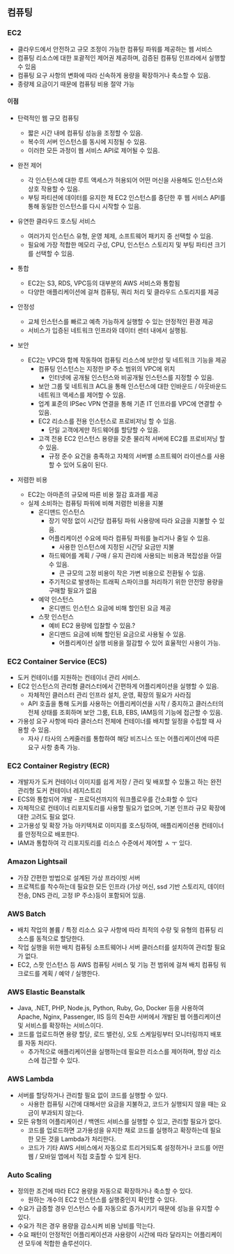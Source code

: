 ## 컴퓨팅
### EC2
- 클라우드에서 안전하고 규모 조정이 가능한 컴퓨팅 파워를 제공하는 웹 서비스
- 컴퓨팅 리소스에 대한 포괄적인 제어권 제공하며, 검증된 컴퓨팅 인프라에서 실행할 수 있음
- 컴퓨팅 요구 사항의 변화에 따라 신속하게 용량을 확장하거나 축소할 수 있음.
- 종량제 요금이기 때문에 컴퓨팅 비용 절약 가능

#### 이점
- 탄력적인 웹 규모 컴퓨팅
	- 짧은 시간 내에 컴퓨팅 성능을 조정할 수 있음.
	- 복수의 서버 인스턴스를 동시에 지정될 수 있음.
	- 이러한 모든 과정이 웹 서비스 API로 제어될 수 있음.

-  완전 제어
	- 각 인스턴스에 대한 루트 액세스가 허용되어 어떤 머신을 사용해도 인스턴스와 상호 작용할 수 있음.
	- 부팅 파티션에 데이터를 유지한 채 EC2 인스턴스를 중단한 후 웹 서비스 API를 통해 동일한 인스턴스를 다시 시작할 수 있음.

- 유연한 클라우드 호스팅 서비스
	- 여러가지 인스턴스 유형, 운영 체제, 소프트웨어 패키지 중 선택할 수 있음.
	- 필요에 가장 적합한 메모리 구성, CPU, 인스턴스 스토리지 및 부팅 파티션 크기를 선택할 수 있음.

- 통합
	- EC2는 S3, RDS, VPC등의 대부분의 AWS 서비스와 통합됨
	- 다양한 애플리케이션에 걸쳐 컴퓨팅, 쿼리 처리 및 클라우드 스토리지를 제공

- 안정성
	- 교체 인스턴스를 빠르고 예측 가능하게 실행할 수 있는 안정적인 환경 제공
	- 서비스가 입증된 네트워크 인프라와 데이터 센터 내에서 실행됨.

- 보안
	- EC2는 VPC와 함께 작동하여 컴퓨팅 리소스에 보안성 및 네트워크 기능을 제공
		- 컴퓨팅 인스턴스는 지정한 IP 주소 범위의 VPC에 위치
			- 인터넷에 공개될 인스턴스와 비공개될 인스턴스를 지정할 수 있음.
		- 보안 그룹 및 네트워크 ACL을 통해 인스턴스에 대한 인바운드 / 아웃바운드 네트워크 액세스를 제어할 수 있음.
		- 업계 표준의 IPSec VPN 연결을 통해 기존 IT 인프라를 VPC에 연결할 수 있음.
		- EC2 리소스를 전용 인스턴스로 프로비저닝 할 수 있음.
			- 단일 고객에게만 하드웨어를 할당할 수 있음.
		- 고객 전용 EC2 인스턴스 용량을 갖춘 물리적 서버에 EC2를 프로비저닝 할 수 있음.
			- 규정 준수 요건을 충족하고 자체의 서버별 소프트웨어 라이센스를 사용할 수 있어 도움이 된다.

- 저렴한 비용
	- EC2는 아마존의 규모에 따른 비용 절감 효과를 제공
	- 실제 소비하는 컴퓨팅 파워에 비해 저렴한 비용을 지불
		- 온디맨드 인스턴스
			- 장기 약정 없이 시간당 컴퓨팅 파워 사용량에 따라 요금을 지불할 수 있음.
			- 어플리케이션 수요에 따라 컴퓨팅 파워를 늘리거나 줄일 수 있음.
				- 사용한 인스턴스에 지정된 시간당 요금만 지불
			- 하드웨어를 계획 / 구매 / 유지 관리에 사용되는 비용과 복잡성을 아낄 수 있음.
				- 큰 규모의 고정 비용이 작은 가변 비용으로 전환될 수 있음.
			- 주기적으로 발생하는 트래픽 스파이크를 처리하기 위한 안전망 용량을 구매할 필요가 없음
		- 예약 인스턴스
			- 온디맨드 인스턴스 요금에 비해 할인된 요금 제공
		- 스팟 인스턴스
			- 예비 EC2 용량에 입찰할 수 있음.?
			- 온디맨드 요금에 비해 할인된 요금으로 사용될 수 있음.
				- 어플리케이션 실행 비용을 절감할 수 있어 효율적인 사용이 가능.
### EC2 Container Service (ECS)
- 도커 컨테이너를 지원하는 컨테이너 관리 서비스.
- EC2 인스턴스의 관리형 클러스터에서 간편하게 어플리케이션을 실행할 수 있음.
	- 자체적인 클러스터 관리 인프라 설치, 운영, 확장의 필요가 사라짐
	- API 호출을 통해 도커를 사용하는 어플리케이션을 시작 / 중지하고 클러스터의 전체 상태를 조회하며 보안 그룸, ELB, EBS, IAM등의 기능에 접근할 수 있음.
- 가용성 요구 사항에 따라 클러스터 전체에 컨테이너를 배치할 일정을 수립할 때 사용할 수 있음.
	- 자사 / 타사의 스케줄러를 통합하여 해당 비즈니스 또는 어플리케이션에 따른 요구 사항 충족 가능.

### EC2 Container Registry (ECR)
- 개발자가 도커 컨테이너 이미지를 쉽게 저장 / 관리 및 배포할 수 있돌고 하는 완전관리형 도커 컨테이너 레지스트리
- ECS와 통합되어 개발 - 프로덕션까지의 워크플로우를 간소화할 수 있다
- 자체적으로 컨테이너 리포지토리를 사용할 필요가 없으며, 기본 인프라 규모 확장에 대한 고려도 필요 없다.
- 고가용성 및 확장 가능 아키텍처로 이미지를 호스팅하여, 애플리케이션용 컨테이너를 안정적으로 배포한다.
- IAM과 통합하여 각 리포지토리를 리소스 수준에서 제어할 ㅅ ㅜ 있다.

### Amazon Lightsail
- 가장 간편한 방법으로 설계된 가상 프라이빗 서버
- 프로젝트를 착수하는데 필요한 모든 인프라 (가상 머신, ssd 기반 스토리지, 데이터 전송, DNS 관리, 고정 IP 주소)등이 포함되어 있음.

### AWS Batch
- 배치 작업의 볼륨 / 특정 리소스 요구 사항에 따라 최적의 수량 및 유형의 컴퓨팅 리소스를 동적으로 할당한다.
- 작업 실행을 위한 배치 컴퓨팅 소프트웨어나 서버 클러스터를 설치하여 관리할 필요가 없다.
- EC2, 스팟 인스턴스 등 AWS 컴퓨팅 서비스 및 기능 전 범위에 걸쳐 배치 컴퓨팅 워크로드를 계획 / 예약 / 실행한다.

### AWS Elastic Beanstalk
- Java, .NET, PHP, Node.js, Python, Ruby, Go, Docker 등을 사용하여 Apache, Nginx, Passenger, IIS 등의 친숙한 서버에서 개발된 웹 어플리케이션 및 서비스를 확장하는 서비스이다.
- 코드를 업로드하면 용량 할당, 로드 밸런싱, 오토 스케일링부터 모니터링까지 배포를 자동 처리다.
	- 추가적으로 애플리케이션을 실행하는데 필요한 리소스를 제어하며, 항상 리소스에 접근할 수 있다.
### AWS Lambda
- 서버를 할당하거나 관리할 필요 없이 코드를 실행할 수 있다.
	- 사용한 컴퓨팅 시간에 대해서만 요금을 지불하고, 코드가 실행되지 않을 때는 요금이 부과되지 않는다.
- 모든 유형의 어플리케이션 / 백엔드 서비스를 실행할 수 있고, 관리할 필요가 없다.
	- 코드를 업로드하면 고가용성을 유지한 채로 코드를 실행하고 확장하는데 필요한 모든 것을 Lambda가 처리한다.
	- 코드가 기타 AWS 서비스에서 자동으로 트리거되도록 설정하거나 코드를 어떤 웹 / 모바일 앱에서 직접 호출할 수 있게 된다.
### Auto Scaling
- 정의한 조건에 따라 EC2 용량을 자동으로 확장하거나 축소할 수 있다.
	- 원하는 개수의 EC2 인스턴스를 실행중인지 확인할 수 있다.
- 수요가 급증할 경우 인스턴스 수를 자동으로 증가시키기 때문에 성능을 유지할 수 있다.
- 수요가 적은 경우 용량을 감소시켜 비용 낭비를 막는다.
- 수요 패턴이 안정적인 어플리케이션과 사용량이 시간에 따라 달라지는 어플리케이션 모두에 적합한 솔루션이다.